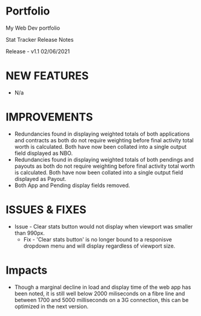 # Portfolio
My Web Dev portfolio

Stat Tracker Release Notes 

Release - v1.1
02/06/2021

# NEW FEATURES

  - N/a

# IMPROVEMENTS

  - Redundancies found in displaying weighted totals of both applications and contracts as both do not require weighting before final activity total worth is calculated. Both have now been collated into a single output field displayed as NBO.
  - Redundancies found in displaying weighted totals of both pendings and payouts as both do not require weighting before final activity total worth is calculated. Both have now been collated into a      single output field displayed as Payout.
  - Both App and Pending display fields removed. 

# ISSUES & FIXES

  - Issue - Clear stats button would not display when viewport was smaller than 990px.
    * Fix - 'Clear stats button' is no longer bound to a responisve dropdown menu and will display regardless of viewport size.

# Impacts 

  - Though a marginal decline in load and display time of the web app has been noted, it is still well below 2000 miliseconds on a fibre line and between 1700 and 5000 milliseconds on a 3G connection, this can be optimized in the next version.